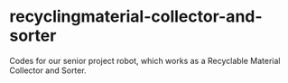 # recyclingmaterial-collector-and-sorter
Codes for our senior project robot, which works as a Recyclable Material Collector and Sorter.
